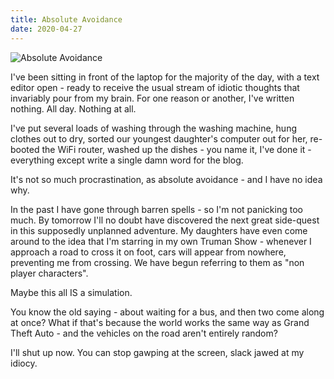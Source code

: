 ```yaml
---
title: Absolute Avoidance
date: 2020-04-27
---
```


![Absolute Avoidance](https://source.unsplash.com/LuQ2ex5HY3c/1600x900)

I've been sitting in front of the laptop for the majority of the day, with a text editor open - ready to receive the usual stream of idiotic thoughts that invariably pour from my brain. For one reason or another, I've written nothing. All day. Nothing at all.

I've put several loads of washing through the washing machine, hung clothes out to dry, sorted our youngest daughter's computer out for her, re-booted the WiFi router, washed up the dishes - you name it, I've done it - everything except write a single damn word for the blog.

It's not so much procrastination, as absolute avoidance - and I have no idea why.

In the past I have gone through barren spells - so I'm not panicking too much. By tomorrow I'll no doubt have discovered the next great side-quest in this supposedly unplanned adventure. My daughters have even come around to the idea that I'm starring in my own Truman Show - whenever I approach a road to cross it on foot, cars will appear from nowhere, preventing me from crossing. We have begun referring to them as "non player characters".

Maybe this all IS a simulation.

You know the old saying - about waiting for a bus, and then two come along at once? What if that's because the world works the same way as Grand Theft Auto - and the vehicles on the road aren't entirely random?

I'll shut up now. You can stop gawping at the screen, slack jawed at my idiocy.